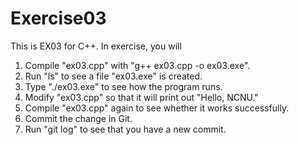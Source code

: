 # Exercise03
This is EX03 for C++.  In exercise, you will

1. Compile "ex03.cpp" with "g++ ex03.cpp -o ex03.exe".
2. Run "ls" to see a file "ex03.exe" is created.
3. Type "./ex03.exe" to see how the program runs.
4. Modify "ex03.cpp" so that it will print out "Hello, NCNU."
5. Compile "ex03.cpp" again to see whether it works successfully.
6. Commit the change in Git.
7. Run "git log" to see that you have a new commit.
